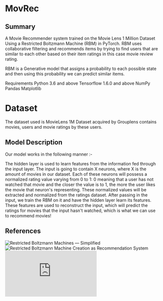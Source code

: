 # MovRec

## Summary 

A Movie Recommender system trained on the Movie Lens 1 Million Dataset Using a Restricted Boltzmann Machine (RBM) in PyTorch. RBM uses collaborative filtering and recommends items by trying to find users that are similar to each other based on their item ratings in this case movie review rating.

RBM is a Generative model that assigns a probability to each possible state and then using this probability we can predict similar items. 

Requirements
Python 3.6 and above
Tensorflow 1.6.0 and above
NumPy
Pandas
Matplotlib

# Dataset
The dataset used is MovieLens 1M Dataset acquired by Grouplens contains movies, users and movie ratings by these users.

## Model Description
Our model works in the following manner :-

The hidden layer is used to learn features from the information fed through the input layer.
The input is going to contain X neurons, where X is the amount of movies in our dataset.
Each of these neurons will possess a normalized rating value varying from 0 to 1: 0 meaning that a user has not watched that movie and the closer the value is to 1, the more the user likes the movie that neuron's representing.
These normalized values will be extracted and normalized from the ratings dataset.
After passing in the input, we train the RBM on it and have the hidden layer learn its features.
These features are used to reconstruct the input, which will predict the ratings for movies that the input hasn't watched, which is what we can use to recommend movies!

## References
![Restricted Boltzmann Machines — Simplified](https://towardsdatascience.com/restricted-boltzmann-machines-simplified-eab1e5878976)
![Restricted Boltzmann Machine Creation as Recommendation System](https://towardsdatascience.com/restricted-boltzmann-machine-how-to-create-a-recommendation-system-for-movie-review-45599a406deb)
![DeepLearning.net](http://deeplearning.net/tutorial/rbm.html)
